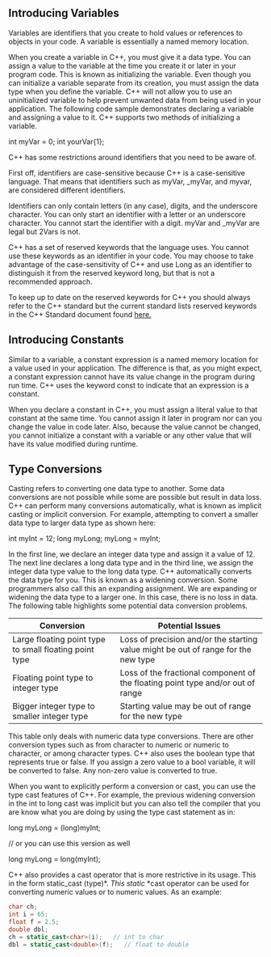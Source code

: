 ## Introducing Variables

Variables are identifiers that you create to hold values or references to objects in your code. A variable is essentially a named memory location.

When you create a variable in C++, you must give it a data type. You can assign a value to the variable at the time you create it or later in your program code. This is known as initializing the variable. Even though you can initialize a variable separate from its creation, you must assign the data type when you define the variable. C++ will not allow you to use an uninitialized variable to help prevent unwanted data from being used in your application. The following code sample demonstrates declaring a variable and assigning a value to it.  C++ supports two methods of initializing a variable.

int myVar = 0;
int yourVar{1};

C++ has some restrictions around identifiers that you need to be aware of.

First off, identifiers are case-sensitive because C++ is a case-sensitive language. That means that identifiers such as myVar, _myVar, and myvar, are considered different identifiers.

Identifiers can only contain letters (in any case), digits, and the underscore character. You can only start an identifier with a letter or an underscore character. You cannot start the identifier with a digit. myVar and _myVar are legal but 2Vars is not.

C++ has a set of reserved keywords that the language uses. You cannot use these keywords as an identifier in your code. You may choose to take advantage of the case-sensitivity of C++ and use Long as an identifier to distinguish it from the reserved keyword long, but that is not a recommended approach.

To keep up to date on the reserved keywords for C++ you should always refer to the C++ standard but the current standard lists reserved keywords in the C++ Standard document found [here.](https://isocpp.org/files/papers/N3690.pdf)

## Introducing Constants

Similar to a variable, a constant expression is a named memory location for a value used in your application.  The difference is that, as you might expect, a constant expression cannot have its value change in the program during run time.  C++ uses the keyword const to indicate that an expression is a constant.

When you declare a constant in C++, you must assign a literal value to that constant at the same time.  You cannot assign it later in program nor can you change the value in code later.  Also, because the value cannot be changed, you cannot initialize a constant with a variable or any other value that will have its value modified during runtime.

## Type Conversions

Casting refers to converting one data type to another. Some data conversions are not possible while some are possible but result in data loss. C++ can perform many conversions automatically, what is known as implicit casting or implicit conversion. For example, attempting to convert a smaller data type to larger data type as shown here:

int myInt = 12; 
long myLong;
myLong = myInt;

In the first line, we declare an integer data type and assign it a value of 12. The next line declares a long data type and in the third line, we assign the integer data type value to the long data type. C++ automatically converts the data type for you. This is known as a widening conversion. Some programmers also call this an expanding assignment. We are expanding or widening the data type to a larger one. In this case, there is no loss in data. The following table highlights some potential data conversion problems.

| **Conversion**                           | **Potential Issues**                     |
| ---------------------------------------- | ---------------------------------------- |
| Large floating point type to small floating point type | Loss of precision and/or the starting value might be out of range for the new type |
| Floating point type to integer type      | Loss of the fractional component of the floating point type and/or out of range |
| Bigger integer type to smaller integer type | Starting value may be out of range for the new type |

This table only deals with numeric data type conversions. There are other conversion types such as from character to numeric or numeric to character, or among character types. C++ also uses the boolean type that represents true or false. If you assign a zero value to a bool variable, it will be converted to false. Any non-zero value is converted to true.

When you want to explicitly perform a conversion or cast, you can use the type cast features of C++. For example, the previous widening conversion in the int to long cast was implicit but you can also tell the compiler that you are know what you are doing by using the type cast statement as in:

long myLong = (long)myInt;

// or you can use this version as well

long myLong = long(myInt);

C++ also provides a cast operator that is more restrictive in its usage. This in the form static_cast (type)*. *This static* *cast operator can be used for converting numeric values or to numeric values. As an example:

```c++
char ch;
int i = 65;
float f = 2.5;
double dbl;
ch = static_cast<char>(i);   // int to char
dbl = static_cast<double>(f);   // float to double
```









